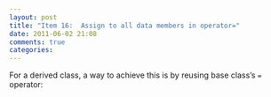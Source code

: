 ```yaml
---
layout: post
title: "Item 16:  Assign to all data members in operator="
date: 2011-06-02 21:08
comments: true
categories: 
---
```


For a derived class, a way to achieve this is by reusing base class’s ``=`` operator: 



